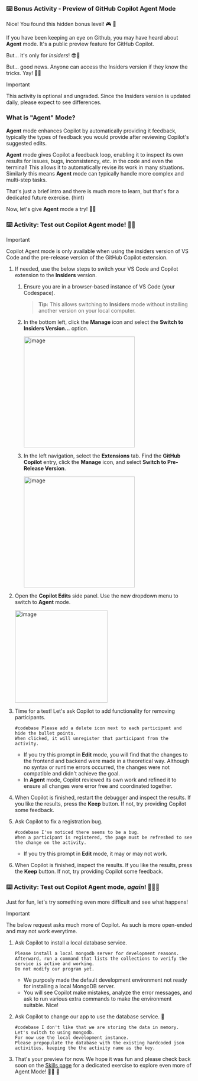### :keyboard: Bonus Activity - Preview of GitHub Copilot Agent Mode

Nice! You found this hidden bonus level! 🎮 👾

If you have been keeping an eye on Github, you may have heard about **Agent** mode.
It's a public preview feature for GitHub Copilot.

But... it's only for _Insiders_! 😎🤫

But... good news. Anyone can access the Insiders version if they know the tricks. Yay! 🧐🎉

> [!IMPORTANT]
> This activity is optional and ungraded.
> Since the Insiders version is updated daily, please expect to see differences.

### What is "Agent" Mode?

**Agent** mode enhances Copilot by automatically providing it feedback, typically the types of feedback you would provide after reviewing Copilot's suggested edits.

**Agent** mode gives Copilot a feedback loop, enabling it to inspect its own results for issues, bugs, inconsistency, etc. in the code and even the terminal! This allows it to automatically revise its work in many situations. Similarly this means **Agent** mode can
typically handle more complex and multi-step tasks.

That's just a brief intro and there is much more to learn, but that's for a dedicated future exercise. (hint)

Now, let's give **Agent** mode a try! 👩‍🚀

### :keyboard: Activity: Test out Copilot Agent mode! 🧑‍🚀

> [!IMPORTANT]
> Copilot Agent mode is only available when using the insiders version of VS Code and the pre-release version of the GitHub Copilot extension.

1. If needed, use the below steps to switch your VS Code and Copilot extension to the **Insiders** version.

   1. Ensure you are in a browser-based instance of VS Code (your Codespace).

      > **Tip:** This allows switching to **Insiders** mode without installing another version on your local computer.

   1. In the bottom left, click the **Manage** icon and select the **Switch to Insiders Version...** option.

      <img width="300" alt="image" src="https://github.com/user-attachments/assets/11580b67-9891-4aa9-9a7c-04aff1e7ef9c" />

   1. In the left navigation, select the **Extensions** tab.
      Find the **GitHub Copilot** entry, click the **Manage** icon, and select **Switch to Pre-Release Version**.

      <img width="300" alt="image" src="https://github.com/user-attachments/assets/39e1d9ae-ba50-4cd7-b6b6-eb51aa0a35aa" />

1. Open the **Copilot Edits** side panel. Use the new dropdown menu to switch to **Agent** mode.

   <img width="250" alt="image" src="https://github.com/user-attachments/assets/1849c14d-99f5-48f9-a7fb-8f623bb6837f" />

1. Time for a test! Let's ask Copilot to add functionality for removing participants.

   ```Prompt
   #codebase Please add a delete icon next to each participant and hide the bullet points.
   When clicked, it will unregister that participant from the activity.
   ```

   - If you try this prompt in **Edit** mode, you will find that the changes to the frontend and backend were made in a theoretical way. Although no syntax or runtime errors occurred, the changes were not compatible and didn't achieve the goal.
   - In **Agent** mode, Copilot reviewed its own work and refined it to ensure all changes were error free and coordinated together.

1. When Copilot is finished, restart the debugger and inspect the results. If you like the results, press the **Keep** button. If not, try providing Copilot some feedback.

1. Ask Copilot to fix a registration bug.

   ```Prompt
   #codebase I've noticed there seems to be a bug.
   When a participant is registered, the page must be refreshed to see the change on the activity.
   ```

   - If you try this prompt in **Edit** mode, it may or may not work.

1. When Copilot is finished, inspect the results. If you like the results, press the **Keep** button. If not, try providing Copilot some feedback.

### :keyboard: Activity: Test out Copilot Agent mode, _again_! 🧑‍🚀🚀

Just for fun, let's try something even more difficult and see what happens!

> [!IMPORTANT]
> The below request asks much more of Copilot.
> As such is more open-ended and may not work everytime.

1. Ask Copilot to install a local database service.

   ```prompt
   Please install a local mongodb server for development reasons.
   Afterward, run a command that lists the collections to verify the service is active and working.
   Do not modify our program yet.
   ```

   - We purposly made the default development environment not ready for installing a local MongoDB server.
   - You will see Copilot make mistakes, analyze the error messages, and ask to run various extra commands to make the environment suitable. Nice!

1. Ask Copilot to change our app to use the database service. 🤯

   ```prompt
   #codebase I don't like that we are storing the data in memory.
   Let's switch to using mongodb.
   For now use the local development instance.
   Please prepopulate the database with the existing hardcoded json activities, keeping the the activity name as the key.
   ```

1. That's your preview for now. We hope it was fun and please check back soon on the [Skills page](https://skills.github.com) for a dedicated exercise to explore even more of Agent Mode! 🧑‍🚀 🚀
